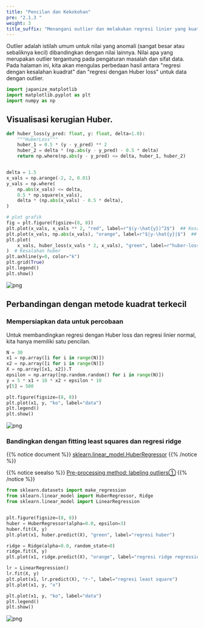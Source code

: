 ```yaml
---
title: "Pencilan dan Kekokohan"
pre: "2.1.3 "
weight: 3
title_suffix: "Menangani outlier dan melakukan regresi linier yang kuat dalam python"
---
```


<div class="pagetop-box">
    <p>Outlier adalah istilah umum untuk nilai yang anomali (sangat besar atau sebaliknya kecil) dibandingkan dengan nilai lainnya. Nilai apa yang merupakan outlier tergantung pada pengaturan masalah dan sifat data. Pada halaman ini, kita akan mengulas perbedaan hasil antara "regresi dengan kesalahan kuadrat" dan "regresi dengan Huber loss" untuk data dengan outlier.</p>
</div>


```python
import japanize_matplotlib
import matplotlib.pyplot as plt
import numpy as np
```

## Visualisasi kerugian Huber.


```python
def huber_loss(y_pred: float, y: float, delta=1.0):
    """HuberLoss"""
    huber_1 = 0.5 * (y - y_pred) ** 2
    huber_2 = delta * (np.abs(y - y_pred) - 0.5 * delta)
    return np.where(np.abs(y - y_pred) <= delta, huber_1, huber_2)


delta = 1.5
x_vals = np.arange(-2, 2, 0.01)
y_vals = np.where(
    np.abs(x_vals) <= delta,
    0.5 * np.square(x_vals),
    delta * (np.abs(x_vals) - 0.5 * delta),
)

# plot grafik
fig = plt.figure(figsize=(8, 8))
plt.plot(x_vals, x_vals ** 2, "red", label=r"$(y-\hat{y})^2$")  ## Kesalahan kuadrat
plt.plot(x_vals, np.abs(x_vals), "orange", label=r"$|y-\hat{y}|$")  ## Kesalahan mutlak
plt.plot(
    x_vals, huber_loss(x_vals * 2, x_vals), "green", label=r"huber-loss"
)  # Kesalahan huber
plt.axhline(y=0, color="k")
plt.grid(True)
plt.legend()
plt.show()
```


    
![png](/images/basic/regression/03_Robust_Regression_files/03_Robust_Regression_5_0.png)
    


## Perbandingan dengan metode kuadrat terkecil
### Mempersiapkan data untuk percobaan
Untuk membandingkan regresi dengan Huber loss dan regresi linier normal, kita hanya memiliki satu pencilan.


```python
N = 30
x1 = np.array([i for i in range(N)])
x2 = np.array([i for i in range(N)])
X = np.array([x1, x2]).T
epsilon = np.array([np.random.random() for i in range(N)])
y = 5 * x1 + 10 * x2 + epsilon * 10
y[5] = 500

plt.figure(figsize=(8, 8))
plt.plot(x1, y, "ko", label="data")
plt.legend()
plt.show()
```


    
![png](/images/basic/regression/03_Robust_Regression_files/03_Robust_Regression_7_0.png)
    


### Bandingkan dengan fitting least squares dan regresi ridge
{{% notice document %}}
[sklearn.linear_model.HuberRegressor](https://scikit-learn.org/stable/modules/generated/sklearn.linear_model.HuberRegressor.html#sklearn.linear_model.HuberRegressor)
{{% /notice %}}

{{% notice seealso %}}
[Pre-processing method: labeling outliers①](https://k-dm.work/ja/prep/numerical/add_label_to_anomaly/)
{{% /notice %}}


```python
from sklearn.datasets import make_regression
from sklearn.linear_model import HuberRegressor, Ridge
from sklearn.linear_model import LinearRegression


plt.figure(figsize=(8, 8))
huber = HuberRegressor(alpha=0.0, epsilon=3)
huber.fit(X, y)
plt.plot(x1, huber.predict(X), "green", label="regresi huber")

ridge = Ridge(alpha=0.0, random_state=0)
ridge.fit(X, y)
plt.plot(x1, ridge.predict(X), "orange", label="regresi ridge regression")

lr = LinearRegression()
lr.fit(X, y)
plt.plot(x1, lr.predict(X), "r-", label="regresi least square")
plt.plot(x1, y, "x")

plt.plot(x1, y, "ko", label="data")
plt.legend()
plt.show()
```


    
![png](/images/basic/regression/03_Robust_Regression_files/03_Robust_Regression_9_0.png)
    

